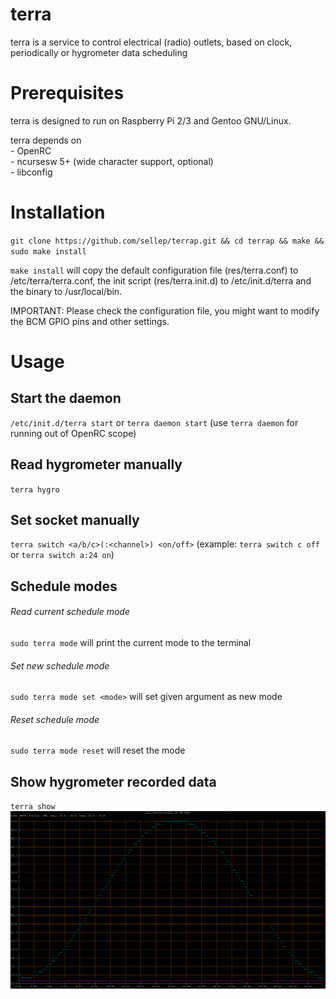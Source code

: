 terra
===============

 terra is a service to control electrical (radio) outlets, based on clock, periodically or hygrometer data scheduling


Prerequisites
===============

 terra is designed to run on Raspberry Pi 2/3 and Gentoo GNU/Linux.

 terra depends on  
 	- OpenRC  
 	- ncursesw 5+ (wide character support, optional)  
 	- libconfig  


Installation
===============

 `git clone https://github.com/sellep/terrap.git && cd terrap && make && sudo make install`

 `make install` will copy the default configuration file (res/terra.conf) to /etc/terra/terra.conf, the init script (res/terra.init.d) to /etc/init.d/terra and the binary to /usr/local/bin.

 IMPORTANT:
 Please check the configuration file, you might want to modify the BCM GPIO pins and other settings.


Usage
===============

 ## Start the daemon  
 `/etc/init.d/terra start`
 or
 `terra daemon start` (use `terra daemon` for running out of OpenRC scope)

 ## Read hygrometer manually  
 `terra hygro`

 ## Set socket manually  
 `terra switch <a/b/c>(:<channel>) <on/off>` (example: `terra switch c off` or `terra switch a:24 on`)

 ## Schedule modes
 ###### Read current schedule mode
 `sudo terra mode` will print the current mode to the terminal
 ###### Set new schedule mode
 `sudo terra mode set <mode>` will set given argument as new mode
 ###### Reset schedule mode
 `sudo terra mode reset` will reset the mode

 ## Show hygrometer recorded data  
 `terra show`
 ![alt text](https://github.com/sellep/terrap/blob/master/res/terra.show.png)
